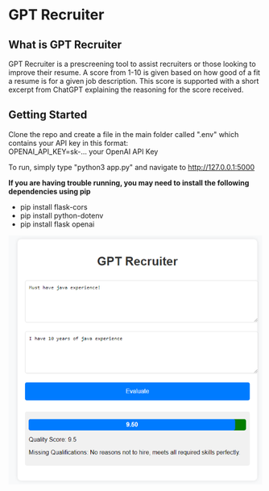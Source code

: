 # GPT Recruiter

## What is GPT Recruiter
GPT Recruiter is a prescreening tool to assist recruiters or those looking to improve their resume. A score from 1-10 is given based on how good of a fit a resume is for a given job description. This score is supported with a short excerpt from ChatGPT explaining the reasoning for the score received.

## Getting Started
Clone the repo and create a file in the main folder called ".env" which contains your API key in this format: <br/>
OPENAI_API_KEY=sk-... your OpenAI API Key

To run, simply type "python3 app.py" and navigate to http://127.0.0.1:5000

**If you are having trouble running, you may need to install the following dependencies using pip**

* pip install flask-cors 
* pip install python-dotenv
* pip install flask openai

![Image of the tool](images/image.png)
